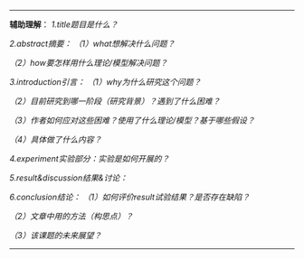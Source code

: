****
**辅助理解**：
*1.title题目是什么？*

*2.abstract摘要：*
*（1）what想解决什么问题？*

*（2）how要怎样用什么理论/模型解决问题？*

*3.introduction引言：*
*（1）why为什么研究这个问题？*

*（2）目前研究到哪一阶段（研究背景）？遇到了什么困难？*

*（3）作者如何应对这些困难？使用了什么理论/模型？基于哪些假设？*

*（4）具体做了什么内容？*

*4.experiment实验部分：实验是如何开展的？*

*5.result&discussion结果&讨论：*

*6.conclusion结论：*
*（1）如何评价result试验结果？是否存在缺陷？*

*（2）文章中用的方法（构思点）？*

*（3）该课题的未来展望？*

****
